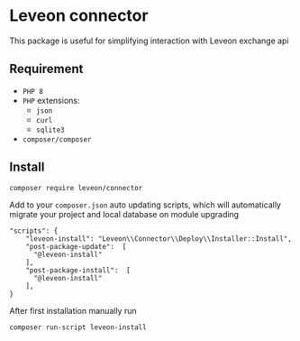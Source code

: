 # Leveon connector
This package is useful for simplifying interaction with Leveon exchange api

## Requirement
* `PHP 8`
* `PHP` extensions: 
  * `json`
  * `curl`
  * `sqlite3`
* `composer/composer`

## Install
```
composer require leveon/connector
```

Add to your `composer.json` auto updating scripts, which will automatically migrate your project and local database on module upgrading
```
"scripts": {
    "leveon-install": "Leveon\\Connector\\Deploy\\Installer::Install", 
    "post-package-update":  [
      "@leveon-install"
    ],
    "post-package-install":  [
      "@leveon-install"
    ],
}
```

After first installation manually run 
```
composer run-script leveon-install
```